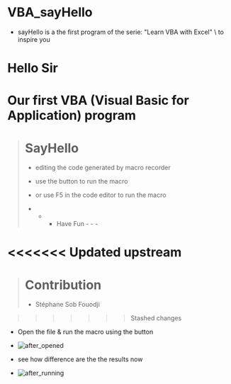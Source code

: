 # VBA_sayHello

- sayHello is a the first program of the serie: "Learn VBA with Excel" \ to inspire you

# Hello Sir

# Our first VBA (Visual Basic for Application) program

>
> # SayHello
>
> - editing the code generated by macro recorder
> 
> - use the button to run the macro
>
> - or use F5 in the code editor to run the macro
>
> - - - Have Fun - - -
>


<<<<<<< Updated upstream
=======
>
> # Contribution
> 
> - Stéphane Sob Fouodji
>

>>>>>>> Stashed changes

- Open the file & run the macro using the button
- ![after_opened](https://user-images.githubusercontent.com/28387985/119652779-d23a4180-be26-11eb-8f15-c68f20e00001.PNG)

- see how difference are the the results now
- ![after_running](https://user-images.githubusercontent.com/28387985/119652818-e120f400-be26-11eb-8101-b5869d638005.PNG)

